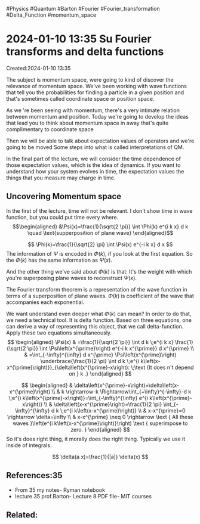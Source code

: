 #Physics #Quantum #Barton #Fourier #Fourier_transformation #Delta_Function #momentum_space 
# 2024-01-10 13:35 Su Fourier transforms and delta functions
Created:2024-01-10 13:35

The subject is momentum space, were going to kind of discover the relevance of momentum space. We've been working with wave functions that tell you the probabilities for finding a particle in a given position and that's sometimes called coordinate space or position space.

As we 're been seeing with momentum, there's a very intimate relation between momentum and position. Today we're going to develop the ideas that lead you to think about momentum space in away that's quite complimentary to coordinate space

Then we will be able to talk about expectation values of operators and we're going to be moved Some steps into what is called interpretations of QM.

In the final part of the lecture, we will consider the time dependence of those expectation values, which is the idea of dynamics. If you want to understand how your system evolves in time, the expectation values the things that you measure may charge in time.

## Uncovering Momentum space
In the first of the lecture, time will not be relevant. I don't show time in wave function, but you could put time every where.
$$\begin{aligned}
&\Psi(x)=\frac{1}{\sqrt{2 \pi}} \int \Phi(k) e^{i k x} d k \quad \text{supperposition of plane wave}
\end{aligned}$$

$$
\Phi(k)=\frac{1}{\sqrt{2} \pi} \int \Psi(x) e^{-i k x} d x
$$
The information of $\Psi$ is encoded in $\Phi(k)$, if you look at the first equation. So the $\Phi(k)$ has the same information as $\Psi(x)$.

And the other thing we've said about $\Phi(k)$ is that: It's the weight with which you're superposing plane waves to reconstruct $\Psi(x)$.

The Fourier transform theorem is a representation of the wave function in terms of a superposition of plane waves. $\Phi(k)$ is coefficient of the wave that accompanies each exponential.

We want understand even deeper what $\Phi(k)$ can mean? In order to do that, we need a technical tool. It is delta function. Based on three equations, one can derive a way of  representing this object, that we call delta-function. Apply these two equations simultaneously.
$$
\begin{aligned}
\Psi(x) & =\frac{1}{\sqrt{2 \pi}} \int d k \;e^{i k x} \frac{1}{\sqrt{2 \pi}} \int \Psi\left(x^{\prime}\right) e^{-i k x^{\prime}} d x^{\prime} \\
& =\int_{-\infty}^{\infty} d x^{\prime} \Psi\left(x^{\prime}\right) \underbrace{\frac{1}{2 \pi} \int d k \;e^{i k\left(x-x^{\prime}\right)}}_{\delta\left(x^{\prime}-x\right): \;\text {It does n't depend on } k .}
\end{aligned}
$$

$$
\begin{aligned}
& \delta\left(x^{\prime}-x\right)=\delta\left(x-x^{\prime}\right) \\
& k \rightarrow-k \Rightarrow\int_{+\infty}^{-\infty}-d k \;e^{i k\left(x^{\prime}-x\right)}=\int_{-\infty}^{\infty} e^{i k\left(x^{\prime}-x\right)} \\
& \delta\left(x-x^{\prime}\right)=\frac{1}{2 \pi} \int_{-\infty}^{\infty} d k \;e^{i k\left(x-x^{\prime}\right)} \\
& x-x^{\prime}=0 \rightarrow \delta=\infty \\
& x-x^{\prime} \neq 0 \rightarrow \text { All these waves }\left(e^{i k\left(x-x^{\prime}\right)}\right) \text { superimpose to zero. }
\end{aligned}
$$
So it's does right thing, it morally does the right thing. Typically we use it inside of integrals.

$$
\delta(a x)=\frac{1}{|a|} \delta(x)
$$

## References:35
- From 35 my notes- Ryman notebook
- lecture 35 prof.Barton- Lecture 8 PDF file- MIT courses
## Related:




